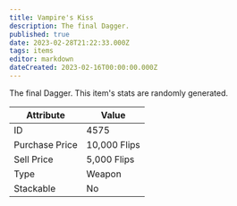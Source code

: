 ```yaml
---
title: Vampire's Kiss
description: The final Dagger.
published: true
date: 2023-02-28T21:22:33.000Z
tags: items
editor: markdown
dateCreated: 2023-02-16T00:00:00.000Z
---
```


The final Dagger. This item's stats are randomly generated.

|Attribute|Value|
|-|-|
|ID|4575|
|Purchase Price|10,000 Flips|
|Sell Price|5,000 Flips|
|Type|Weapon|
|Stackable|No|

